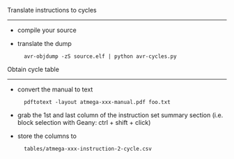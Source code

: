 Translate instructions to cycles
________________________________
* compile your source
* translate the dump 

        avr-objdump -zS source.elf | python avr-cycles.py


Obtain cycle table
__________________
* convert the manual to text

        pdftotext -layout atmega-xxx-manual.pdf foo.txt
* grab the 1st and last column of the instruction set summary section 
(i.e. block selection with Geany: ctrl + shift + click)
* store the columns to 

        tables/atmega-xxx-instruction-2-cycle.csv
